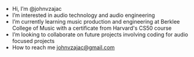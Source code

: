 - Hi, I’m @johnvzajac
- I’m interested in audio technology and audio engineering
- I’m currently learning music production and engineering at Berklee College of Music with a certificate from Harvard's CS50 course
- I’m looking to collaborate on future projects involving coding for audio focused projects
- How to reach me johnvzajac@gmail.com
